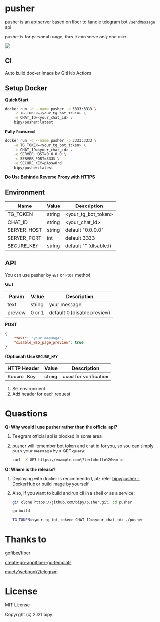 # pusher

pusher is an api server based on fiber to handle telegram bot `/sendMessage` api

pusher is for personal usage, thus it can serve only one user

![](https://goreportcard.com/badge/github.com/bipy/pusher)

## CI

Auto build docker image by GitHub Actions

## Setup Docker

**Quick Start**

```bash
docker run -d --name pusher -p 3333:3333 \
	-e TG_TOKEN=<your_tg_bot_token> \
	-e CHAT_ID=<your_chat_id> \
	bipy/pusher:latest
```

**Fully Featured**

```bash
docker run -d --name pusher -p 3333:3333 \
	-e TG_TOKEN=<your_tg_bot_token> \
	-e CHAT_ID=<your_chat_id> \
	-e SERVER_HOST=0.0.0.0 \
	-e SERVER_PORT=3333 \
	-e SECURE_KEY=pAssw0rd
	bipy/pusher:latest
```

**Do Use Behind a Reverse Proxy with HTTPS**

## Environment

| Name        | Value  | Description           |
| ----------- | ------ | --------------------- |
| TG_TOKEN    | string | <your_tg_bot_token>   |
| CHAT_ID     | string | <your_chat_id>        |
| SERVER_HOST | string | default "0.0.0.0"     |
| SERVER_PORT | int    | default 3333          |
| SECURE_KEY  | string | default "" (disabled) |

## API

You can use pusher by `GET` or `POST` method

**GET**

| Param   | Value  | Description                 |
| ------- | ------ | --------------------------- |
| text    | string | your message                |
| preview | 0 or 1 | default 0 (disable preview) |



**POST**

```json
{
    "text": "your message",
    "disable_web_page_preview": true
}
```

**(Optional) Use `SECURE_KEY`**

| HTTP Header | Value  | Description           |
| ----------- | ------ | --------------------- |
| Secure-Key  | string | used for verification |

1. Set environment 
2. Add header for each request



# Questions

**Q: Why would I use pusher rather than the official api?**

1. Telegram official api is blocked in some area

2. pusher will remember bot token and chat id for you, so you can simply push your message by a GET query:

    ```bash
    curl -X GET https://example.com\?text=hello%20world
    ```

**Q: Where is the release?**

1. Deploying with docker is recommended, plz refer [bipy/pusher - DockerHub](https://hub.docker.com/r/bipy/pusher) or build image by yourself

2. Also, if you want to build and run cli in a shell or as a service:

    ```bash
    git clone https://github.com/bipy/pusher.git; cd pusher
    
    go build
    
    TG_TOKEN=<your_tg_bot_token> CHAT_ID=<your_chat_id> ./pusher
    ```

# Thanks to

[gofiber/fiber](https://github.com/gofiber/fiber)

[create-go-app/fiber-go-template](https://github.com/create-go-app/fiber-go-template)

[muety/webhook2telegram](https://github.com/muety/webhook2telegram)

# License

MIT License

Copyright (c) 2021 bipy